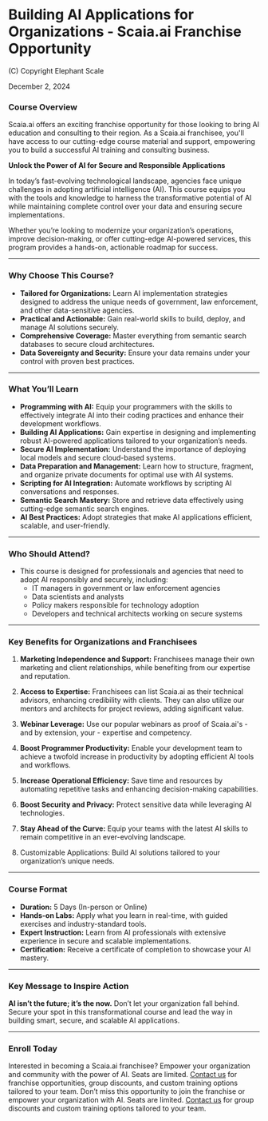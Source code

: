 # Building AI Applications for Organizations - Scaia.ai Franchise Opportunity

(C) Copyright Elephant Scale

December 2, 2024

### Course Overview

Scaia.ai offers an exciting franchise opportunity for those looking to bring AI education and consulting to their region. 
As a Scaia.ai franchisee, you'll have access to our cutting-edge course material and support, 
empowering you to build a successful AI training and consulting business.

**Unlock the Power of AI for Secure and Responsible Applications**

In today’s fast-evolving technological landscape, agencies face unique challenges in adopting artificial intelligence (AI). This course equips you with the tools and knowledge to harness the transformative potential of AI while maintaining complete control over your data and ensuring secure implementations.

Whether you’re looking to modernize your organization’s operations, improve decision-making, or offer cutting-edge AI-powered services, this program provides a hands-on, actionable roadmap for success.

---

### Why Choose This Course?
- **Tailored for Organizations:** Learn AI implementation strategies designed to address the unique needs of government, law enforcement, and other data-sensitive agencies.
- **Practical and Actionable:** Gain real-world skills to build, deploy, and manage AI solutions securely.
- **Comprehensive Coverage:** Master everything from semantic search databases to secure cloud architectures.
- **Data Sovereignty and Security:** Ensure your data remains under your control with proven best practices.

---

### What You’ll Learn
- **Programming with AI:** Equip your programmers with the skills to effectively integrate AI into their coding practices and enhance their development workflows.
- **Building AI Applications:** Gain expertise in designing and implementing robust AI-powered applications tailored to your organization’s needs.
- **Secure AI Implementation:** Understand the importance of deploying local models and secure cloud-based systems.
- **Data Preparation and Management:** Learn how to structure, fragment, and organize private documents for optimal use with AI systems.
- **Scripting for AI Integration:** Automate workflows by scripting AI conversations and responses.
- **Semantic Search Mastery:** Store and retrieve data effectively using cutting-edge semantic search engines.
- **AI Best Practices:** Adopt strategies that make AI applications efficient, scalable, and user-friendly.

---

### Who Should Attend?

* This course is designed for professionals and agencies that need to adopt AI responsibly and securely, including:
  * IT managers in government or law enforcement agencies
  * Data scientists and analysts
  * Policy makers responsible for technology adoption
  * Developers and technical architects working on secure systems

---

### Key Benefits for Organizations and Franchisees
1. **Marketing Independence and Support:** Franchisees manage their own marketing and client relationships, while benefiting from our expertise and reputation.

1. **Access to Expertise:** Franchisees can list Scaia.ai as their technical advisors, enhancing credibility with clients. They can also utilize our mentors and architects for project reviews, adding significant value.

1. **Webinar Leverage:** Use our popular webinars as proof of Scaia.ai's - and by extension, your - expertise and competency.

1. **Boost Programmer Productivity:** Enable your development team to achieve a twofold increase in productivity by adopting efficient AI tools and workflows.

1. **Increase Operational Efficiency:** Save time and resources by automating repetitive tasks and enhancing decision-making capabilities.

1. **Boost Security and Privacy:** Protect sensitive data while leveraging AI technologies.

1. **Stay Ahead of the Curve:** Equip your teams with the latest AI skills to remain competitive in an ever-evolving landscape.

1. Customizable Applications: Build AI solutions tailored to your organization’s unique needs.

---

### Course Format
- **Duration:** 5 Days (In-person or Online)
- **Hands-on Labs:** Apply what you learn in real-time, with guided exercises and industry-standard tools.
- **Expert Instruction:** Learn from AI professionals with extensive experience in secure and scalable implementations.
- **Certification:** Receive a certificate of completion to showcase your AI mastery.

---

### Key Message to Inspire Action
**AI isn’t the future; it’s the now.** Don’t let your organization fall behind. Secure your spot in this transformational course and lead the way in building smart, secure, and scalable AI applications.

---

### Enroll Today
Interested in becoming a Scaia.ai franchisee? Empower your organization and community with the power of AI. Seats are limited. [Contact us](mailto:info@scaia.ai) for franchise opportunities, group discounts, and custom training options tailored to your team.
Don’t miss this opportunity to join the franchise or empower your organization with AI. Seats are limited. [Contact us](mailto:info@scaia.ai) for group discounts and custom training options tailored to your team.
